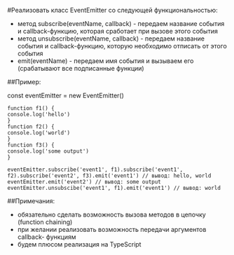 #Реализовать класс EventEmitter со следующей функциональностью:

-   метод subscribe(eventName, callback) - передаем название события и
    callback-функцию, которая сработает при вызове этого события
-   метод unsubscribe(eventName, callback) - передаем название
    события и callback-функцию, которую необходимо отписать от этого
    события
-   emit(eventName) - передаем имя события и вызываем его
    (срабатывают все подписанные функции)

##Пример:

const eventEmitter = new EventEmitter()

```
function f1() {
console.log('hello')
}
function f2() {
console.log('world')
}
function f3() {
console.log('some output')
}

eventEmitter.subscribe('event1', f1).subscribe('event1', f2).subscribe('event2', f3).emit('event1') // вывод: hello, world
eventEmitter.emit('event2') // вывод: some output
eventEmitter.unsubscibe('event1', f1).emit('event1') // вывод: world
```

##Примечания:

-   обязательно сделать возможность вызова методов в цепочку (function
    chaining)
-   при желании реализовать возможность передачи аргументов callback-
    функциям
-   будем плюсом реализация на TypeScript
